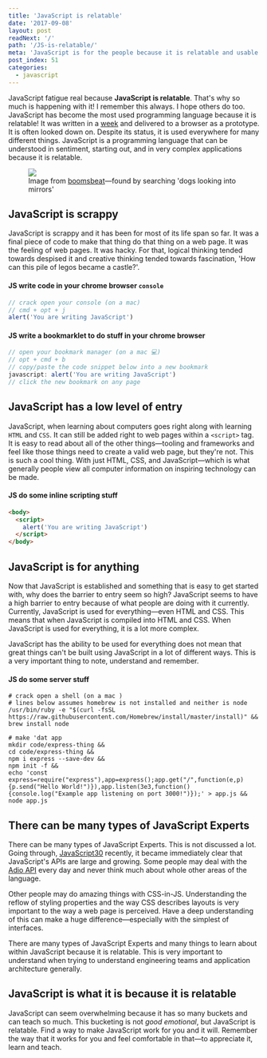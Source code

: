 ```yaml
---
title: 'JavaScript is relatable'
date: '2017-09-08'
layout: post
readNext: '/'
path: '/JS-is-relatable/'
meta: 'JavaScript is for the people because it is relatable and usable.'
post_index: 51
categories:
  - javascript
---
```


JavaScript fatigue real because **JavaScript is relatable**. That's why so much is happening with it! I remember this always. I hope others do too. JavaScript has become the most used programming language because it is relatable! It was written in a [week](https://www.w3.org/community/webed/wiki/A_Short_History_of_JavaScript) and delivered to a browser as a prototype. It is often looked down on. Despite its status, it is used everywhere for many different things. JavaScript is a programming language that can be understood in sentiment, starting out, and in very complex applications because it is relatable.

<figure>
  <a href="http://images.boomsbeat.com/data/images/full/193538/puppy-in-a-mirror-jpg">
    <img src="https://yowainwright.imgix.net/relatable/puppy-mirror.jpg" />
 </a>
 <figcaption>Image from <a href="http://www.boomsbeat.com/">boomsbeat</a>—found by searching 'dogs looking into mirrors'</figcaption>
</figure>

## JavaScript is scrappy

JavaScript is scrappy and it has been for most of its life span so far. It was a final piece of code to make that thing do that thing on a web page. It was the feeling of web pages. It was hacky. For that, logical thinking tended towards despised it and creative thinking tended towards fascination, 'How can this pile of legos became a castle?'.

#### JS write code in your chrome browser `console`

```javascript
// crack open your console (on a mac)
// cmd + opt + j
alert('You are writing JavaScript')
```

#### JS write a bookmarklet to do stuff in your chrome browser

```javascript
// open your bookmark manager (on a mac 💻)
// opt + cmd + b
// copy/paste the code snippet below into a new bookmark
javascript: alert('You are writing JavaScript')
// click the new bookmark on any page
```

## JavaScript has a low level of entry

JavaScript, when learning about computers goes right along with learning `HTML` and `CSS`. It can still be added right to web pages within a `<script>` tag. It is easy to read about all of the other things—tooling and frameworks and feel like those things need to create a valid web page, but they're not. This is such a cool thing. With just HTML, CSS, and JavaScript—which is what generally people view all computer information on inspiring technology can be made.

#### JS do some inline scripting stuff

```html
<body>
  <script>
    alert('You are writing JavaScript')
  </script>
</body>
```

## JavaScript is for anything

Now that JavaScript is established and something that is easy to get started with, why does the barrier to entry seem so high? JavaScript seems to have a high barrier to entry because of what people are doing with it currently. Currently, JavaScript is used for everything—even HTML and CSS. This means that when JavaScript is compiled into HTML and CSS. When JavaScript is used for everything, it is a lot more complex.

JavaScript has the ability to be used for everything does not mean that great things can't be built using JavaScript in a lot of different ways. This is a very important thing to note, understand and remember.

#### JS do some server stuff

```shell
# crack open a shell (on a mac )
# lines below assumes homebrew is not installed and neither is node
/usr/bin/ruby -e "$(curl -fsSL https://raw.githubusercontent.com/Homebrew/install/master/install)" &&
brew install node

# make 'dat app
mkdir code/express-thing &&
cd code/express-thing &&
npm i express --save-dev &&
npm init -f &&
echo 'const express=require("express"),app=express();app.get("/",function(e,p){p.send("Hello World!")}),app.listen(3e3,function(){console.log("Example app listening on port 3000!")});' > app.js &&
node app.js
```

## There can be many types of JavaScript Experts

There can be many types of JavaScript Experts. This is not discussed a lot. Going through, [JavaScript30](https://javascript30.com/) recently, it became immediately clear that JavaScript's APIs are large and growing. Some people may deal with the [Adio API](https://developer.mozilla.org/en-US/docs/Web/API/Web_Audio_API) every day and never think much about whole other areas of the language.

Other people may do amazing things with CSS-in-JS. Understanding the reflow of styling properties and the way CSS describes layouts is very important to the way a web page is perceived. Have a deep understanding of this can make a huge difference—especially with the simplest of interfaces.

There are many types of JavaScript Experts and many things to learn about within JavaScript because it is relatable. This is very important to understand when trying to understand engineering teams and application architecture generally.

## JavaScript is what it is because it is relatable

JavaScript can seem overwhelming because it has so many buckets and can teach so much. This bucketing is not _good emotional_, but JavaScript is relatable. Find a way to make JavaScript work for you and it will. Remember the way that it works for you and feel comfortable in that—to appreciate it, learn and teach.

